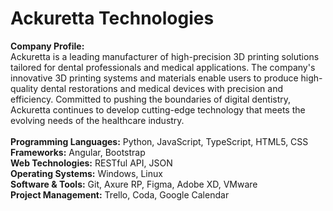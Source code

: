 # Ackuretta Technologies

<b>Company Profile:</b><br>
Ackuretta is a leading manufacturer of high-precision 3D printing solutions tailored for dental professionals and medical applications. The company's innovative 3D printing systems and materials enable users to produce high-quality dental restorations and medical devices with precision and efficiency. Committed to pushing the boundaries of digital dentistry, Ackuretta continues to develop cutting-edge technology that meets the evolving needs of the healthcare industry.
<br>
<br>
<b>Programming Languages:</b> Python, JavaScript, TypeScript, HTML5, CSS</br>
<b>Frameworks:</b> Angular, Bootstrap</br>
<b>Web Technologies:</b> RESTful API, JSON</br>
<b>Operating Systems:</b> Windows, Linux</br>
<b>Software & Tools:</b> Git, Axure RP, Figma, Adobe XD, VMware</br>
<b>Project Management:</b> Trello, Coda, Google Calendar
